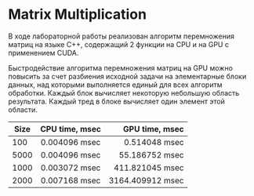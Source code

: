 # Matrix Multiplication 

В ходе лабораторной работы реализован алгоритм перемножения матриц на языке C++, содержащий 2 функции на CPU и на GPU с применением CUDA.

Быстродействие алгоритма перемножения матриц на GPU можно повысить за счет разбиения исходной задачи на элементарные блоки данных, над которыми выполняется единый для всех алгоритм обработки. Каждый блок вычисляет некоторую небольшую область результата. Каждый тред в блоке вычисляет один элемент этой области.


| Size          | CPU time, msec     | GPU time, msec  |
| ------------- |:------------------:| -----:|
| 100           | 0.004096 msec      | 0.514048 msec   |
| 5000          | 0.004096 msec      | 55.186752 msec  |
| 1000          | 0.003072 msec      | 411.821045 msec |
| 2000          | 0.007168 msec      | 3164.409912 msec|



